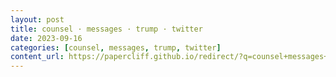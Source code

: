 ```yaml
---
layout: post
title: counsel · messages · trump · twitter
date: 2023-09-16
categories: [counsel, messages, trump, twitter]
content_url: https://papercliff.github.io/redirect/?q=counsel+messages+trump+twitter&tbs=cdr:1,cd_min:9/15/2023,cd_max:9/17/2023
---
```

